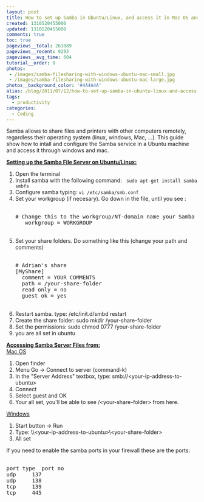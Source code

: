 ```yaml
---
layout: post
title: How to set up Samba in Ubuntu/Linux, and access it in Mac OS and Windows
created: 1310520455000
updated: 1310520455000
comments: true
toc: true
pageviews__total: 261089
pageviews__recent: 9293
pageviews__avg_time: 604
tutorial__order: 0
photos:
 - /images/samba-filesharing-with-windows-ubuntu-mac-small.jpg
 - /images/samba-filesharing-with-windows-ubuntu-mac-large.jpg
photos__background_color: '#4A4A4A'
alias: /blog/2011/07/12/how-to-set-up-samba-in-ubuntu-linux-and-access-it-in-mac-os-and-windows/
tags:
  - productivity
categories:
  - Coding
---
```

<p>Samba allows to share files and printers with other computers remotely, regardless their operating system (linux, windows, Mac, ...).&nbsp;This guide show how to intall and configure the Samba service in a Ubuntu machine and access it through windows and mac.</p>
<!--More-->
<p><strong><u>Setting up the Samba File Server on Ubuntu/Linux:</u></strong></p>
<ol>
	<li>Open the terminal</li>
	<li>Install samba with the following command: &nbsp; <code>sudo apt-get install samba smbfs</code></li>
	<li>Configure samba typing: <code>vi /etc/samba/smb.conf</code></li>
	<li>Set your workgroup (if necesary). Go down in the file, until you see :
		<div>
			<br>
				<pre># Change this to the workgroup/NT-domain name your Samba server will part of
   workgroup = WORKGROUP</pre>
			<br>
		</div>
	</li>
	<li>Set your share folders. Do something like this (change your path and comments)
		<div>
			<br>
				<pre># Adrian's share
[MyShare]
  comment = YOUR COMMENTS
  path = /your-share-folder
  read only = no
  guest ok = yes
</pre>
			<br>
		</div>
	</li>
	<li>Restart samba. type:&nbsp;/etc/init.d/smbd restart</li>
	<li>Create the share folder: sudo mkdir /your-share-folder</li>
	<li>Set the&nbsp;permissions: sudo chmod 0777 /your-share-folder</li>
	<li>you are all set in ubuntu</li>
</ol>
<div><strong style="margin-top: 0px; margin-right: 0px; margin-bottom: 0px; margin-left: 0px; padding-top: 0px; padding-right: 0px; padding-bottom: 0px; padding-left: 0px; border-top-width: 0px; border-right-width: 0px; border-bottom-width: 0px; border-left-width: 0px; border-style: initial; border-color: initial; vertical-align: baseline; "><u style="margin-top: 0px; margin-right: 0px; margin-bottom: 0px; margin-left: 0px; padding-top: 0px; padding-right: 0px; padding-bottom: 0px; padding-left: 0px; border-top-width: 0px; border-right-width: 0px; border-bottom-width: 0px; border-left-width: 0px; border-style: initial; border-color: initial; vertical-align: baseline; text-decoration: underline; ">Accessing Samba Server Files from:</u></strong></div>
<div><span style="text-decoration: underline;">Mac OS</span></div>
<div>
	<ol>
		<li>Open finder</li>
		<li>Menu Go -&gt; Connect to server (command-k)</li>
		<li>In the "Server Address" textbox, type: smb://&lt;your-ip-address-to-ubuntu&gt;</li>
		<li>Connect</li>
		<li>Select guest and OK</li>
		<li>Your all set, you'll be able to see /&lt;your-share-folder&gt; from here.</li>
	</ol>
	<div><span style="text-decoration: underline;">Windows</span></div>
	<div>
		<ol>
			<li>Start button -&gt; Run</li>
			<li>Type: \\&lt;your-ip-address-to-ubuntu&gt;\&lt;your-share-folder&gt;</li>
			<li>All set</li>
		</ol>
	</div>
</div>
<div>If you need to enable the samba ports in your firewall these are the ports:</div>
<div>
	<br>
		<pre>port type	port no
udp		137
udp		138
tcp		139
tcp		445</pre>
	<br>
</div>
<p>&nbsp;</p>
